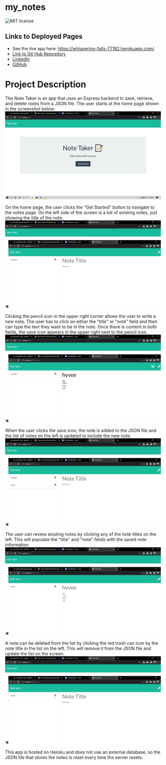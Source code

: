 # my_notes

![MIT license](https://img.shields.io/badge/license-MIT-green)

## Links to Deployed Pages

- See the live app here: https://whispering-falls-77182.herokuapp.com/
- [Link to Git Hub Repository](https://github.com/parth167/my_notes.git)
- [LinkedIn](https://www.linkedin.com/in/parth-patel-4725381b5/)
- [GitHub](https://github.com/parth167/)

# Project Description

The Note Taker is an app that uses an Express backend to save, retrieve, and delete notes from a JSON file. The user starts at the home page shown in the screenshot below:
![Home page screenshot](https://github.com/parth167/my_notes/blob/main/public/assets/images/homepage.jpg)

On the home page, the user clicks the "Get Started" button to navigate to the notes page. On the left side of the screen is a list of existing notes, just showing the title of the note.
![Notes page screenshot 1](https://github.com/parth167/my_notes/blob/main/public/assets/images/note1.jpg)

Clicking the pencil icon in the upper right corner allows the user to write a new note. The user has to click on either the "title" or "note" field and then can type the text they want to be in the note. Once there is content in both fields, the save icon appears in the upper right next to the pencil icon.
![Notes page screenshot 2](https://github.com/parth167/my_notes/blob/main/public/assets/images/note2.jpg)

When the user clicks the save icon, the note is added to the JSON file and the list of notes on the left is updated to include the new note.
![Notes page screenshot 3](https://github.com/parth167/my_notes/blob/main/public/assets/images/note3.jpg)

The user can review existing notes by clicking any of the note titles on the left. This will populate the "title" and "note" fields with the saved note information.
![Notes page screenshot 4](https://github.com/parth167/my_notes/blob/main/public/assets/images/note5.jpg)

A note can be deleted from the list by clicking the red trash can icon by the note title in the list on the left. This will remove it from the JSON file and update the list on the screen.
![Notes page screenshot 5](https://github.com/parth167/my_notes/blob/main/public/assets/images/note4.jpg)

This app is hosted on Heroku and does not use an external database, so the JSON file that stores the notes is reset every time the server resets.
